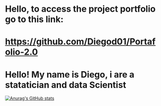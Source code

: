 # Hello, to access the project portfolio go to this link:
# https://github.com/Diegod01/Portafolio-2.0

# Hello! My name is Diego, i are a statatician and data Scientist



[![Anurag's GitHub stats](https://github-readme-stats.vercel.app/api?username=Diego)](https://github.com/anuraghazra/github-readme-stats)

⠀⠀⠀⠀⠀⠀⠀⠀
⠀⠀⠀⠀
